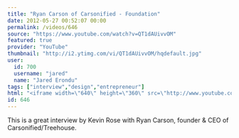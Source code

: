 ```yaml
---
title: "Ryan Carson of Carsonified - Foundation"
date: 2012-05-27 00:52:07 00:00
permalink: /videos/646
source: "https://www.youtube.com/watch?v=QT1dAUivvOM"
featured: true
provider: "YouTube"
thumbnail: "http://i2.ytimg.com/vi/QT1dAUivvOM/hqdefault.jpg"
user:
  id: 700
  username: "jared"
  name: "Jared Erondu"
tags: ["interview","design","entrepreneur"]
html: "<iframe width=\"640\" height=\"360\" src=\"http://www.youtube.com/embed/QT1dAUivvOM?wmode=transparent&fs=1&feature=oembed\" frameborder=\"0\" allowfullscreen></iframe>"
id: 646
---
```


This is a great interview by Kevin Rose with Ryan Carson, founder & CEO of Carsonified/Treehouse.